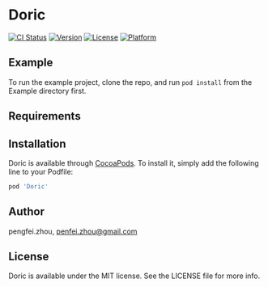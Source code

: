 # Doric

[![CI Status](https://img.shields.io/travis/周鹏飞/Doric.svg?style=flat)](https://travis-ci.org/周鹏飞/Doric)
[![Version](https://img.shields.io/cocoapods/v/Doric.svg?style=flat)](https://cocoapods.org/pods/Doric)
[![License](https://img.shields.io/cocoapods/l/Doric.svg?style=flat)](https://cocoapods.org/pods/Doric)
[![Platform](https://img.shields.io/cocoapods/p/Doric.svg?style=flat)](https://cocoapods.org/pods/Doric)

## Example

To run the example project, clone the repo, and run `pod install` from the Example directory first.

## Requirements

## Installation

Doric is available through [CocoaPods](https://cocoapods.org). To install
it, simply add the following line to your Podfile:

```ruby
pod 'Doric'
```

## Author

pengfei.zhou, penfei.zhou@gmail.com

## License

Doric is available under the MIT license. See the LICENSE file for more info.

